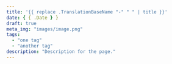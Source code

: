 ```yaml
---
title: '{{ replace .TranslationBaseName "-" " " | title }}'
date: { { .Date } }
draft: true
meta_img: "images/image.png"
tags:
  - "one tag"
  - "another tag"
description: "Description for the page."
---
```

